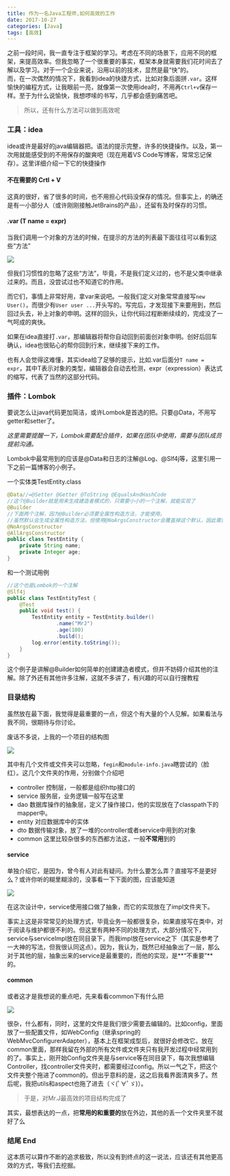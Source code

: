 ```yaml
---
title: 作为一名Java工程师,如何高效的工作
date: 2017-10-27
categories: [Java]
tags: [高效]
---
```


之前一段时间，我一直专注于框架的学习。考虑在不同的场景下，应用不同的框架，来提高效率。但我忽略了一个很重要的事实，框架本身就需要我们花时间去了解以及学习。对于一个企业来说，沿用以前的技术，显然是最“快”的。   
而，在一次偶然的情况下，我看到idea的快捷方式，比如对象后面拼`.var`。这样愉快的编程方式，让我眼前一亮，就像第一次使用idea时，不用再`Ctrl+v`保存一样。至于为什么说愉快，我想啰嗦的书写，几乎都会感到痛苦吧。  

<!-- more -->

> 所以，还有什么方法可以做到高效呢    


### 工具：idea

idea或许是最好的java编辑器把。语法的提示完整，许多的快捷操作。以及，第一次用就能感受到的不用保存的酸爽吧（现在用着VS Code写博客，常常忘记保存）。这里详细介绍一下它的快捷操作     

#### 不在需要的 Crtl + V

这真的很好，省了很多的时间，也不用担心代码没保存的情况。但事实上，的确还是有一小部分人（或许刚刚接触JetBrains的产品），还留有及时保存的习惯。

#### .var (T name = expr)

当我们调用一个对象的方法的时候，在提示的方法的列表最下面往往可以看到这些“方法”    

![](https://jiangtj.github.io/assets/img/others/idea1.jpg)  

但我们习惯性的忽略了这些“方法”，毕竟，不是我们定义过的，也不是父类中继承过来的。而且，没尝试过也不知道它的作用。   

而它们，事情上非常好用，拿var来说吧。一般我们定义对象常常直接写`new User()`，而很少有`User user ...`开头写的。写完后，才发现接下来要用到，然后回过头去，补上对象的申明。这样的回头，让你代码过程断断续续的，完成没了一气呵成的爽快。    

如果在idea直接打`.var`，那编辑器将帮你自动回到前面创对象申明。创好后回车确认，idea也很贴心的帮你回到行末，继续接下来的工作。   

也有人会觉得这难懂，其实idea给了足够的提示，比如.var后面分`T name = expr`，其中T表示对象的类型，编辑器会自动去检测，expr（expression）表达式的缩写，代表了当然的这部分代码。   

### 插件：Lombok

要说怎么让java代码更加简洁，或许Lombok是首选的把。只要@Data，不用写getter和setter了。    

*这里需要提醒一下，Lombok需要配合插件，如果在团队中使用，需要与团队成员提前沟通。*    

Lombok中最常用到的应该是@Data和日志的注解@Log、@Slf4j等，这里引用一下之前一篇博客的小例子。    

一个实体类TestEntity.class    

```java
@Data//=@Setter @Getter @ToString @EqualsAndHashCode
//这个@Builder就是用来生成建造者模式的，只需要小小的一个注解，就能实现了
@Builder
//下面两个注解，因为@Builder必须要全属性构造方法，才能使用。
//虽然默认会生成全属性构造方法，但使用@NoArgsConstructor会覆盖掉这个默认，因此需要添加@AllArgsConstructor
@NoArgsConstructor
@AllArgsConstructor
public class TestEntity {
    private String name;
    private Integer age;
}
```

和一个测试用例    

```java
//这个也是Lombok的一个注解
@Slf4j
public class TestEntityTest {
    @Test
    public void test() {
        TestEntity entity = TestEntity.builder()
                .name("MrJ")
                .age(100)
                .build();
        log.error(entity.toString());
    }
}
```

这个例子是讲解@Builder如何简单的创建建造者模式，但并不妨碍介绍其他的注解。除了外还有其他许多注解，这就不多讲了，有兴趣的可以自行搜教程    

### 目录结构

虽然放在最下面，我觉得是最重要的一点，但这个有大量的个人见解。如果看法与我不同，很期待与你讨论。    

废话不多说，上我的一个项目的结构图   

![](https://jiangtj.github.io/assets/img/others/jiegou-1.jpg)

其中有几个文件或文件夹可以忽略，`fegin`和`module-info.java`瞎尝试的（脸红）。这几个文件夹的作用，分别做个介绍吧    

- controller 控制层，一般都是组织http接口的
- service 服务层，业务逻辑一般写在这里
- dao 数据库操作的抽象层，定义了操作接口，他的实现放在了classpath下的mapper中。
- entity 对应数据库中的实体
- dto 数据传输对象，放了一堆的controller或者service中用到的对象
- common 这里比较杂很多的东西都方法这，一般**不常用**到的

#### service

单独介绍它，是因为，曾今有人对此有疑问。为什么要怎么弄？直接写不是更好么？或许你听的糊里糊涂的，没事看一下下面的图，应该能知道

![](https://jiangtj.github.io/assets/img/others/jiegou2.jpg)   

在这次设计中，service使用接口做了抽象，而它的实现放在了impl文件夹下。   

事实上这是非常常见的处理方式，毕竟业务一般都很复杂，如果直接写在类中，对于阅读与维护都很不利的。但这里有两种不同的处理方式，大部分情况下，service与serviceImpl放在同目录下，而我impl放在service之下（其实是参考了一大神的写法，但我很认同这点）。因为，我认为，既然已经抽象出了一层，那么对于其他的层，抽象出来的service是最重要的，而他的实现，是**“不重要”**的。    

#### common

或者这才是我想说的重点吧，先来看看common下有什么把    

![](https://jiangtj.github.io/assets/img/others/jiegou3.jpg)   

很杂，什么都有，同时，这里的文件是我们很少需要去编辑的。比如config，里面放了一些配置文件，如WebConfig（继承spring的WebMvcConfigurerAdapter），基本上在框架成型后，就很好会修改它。放在common里面，那样我留在外部的所有文件或文件夹只有我开发过程中经常用到的了。事实上，刚开始Config文件夹是与service等在同目录下，每次我想编辑Controller，找controller文件夹时，都需要经过config。所以一气之下，把这个文件夹整个拖进了common的。但出乎意料的是，这之后我看界面清爽多了。然后呢，我把utils和aspect也拖了进去（ヾ(ﾟ∀ﾟゞ)）。    

> 于是，对Mr.J最高效的项目结构完成了    

其实，最想表达的一点，把**常用的和重要的**放在外边，其他的丢一个文件夹里不就好了么    

### 结尾 End

这本质可以算作不断的追求极致，所以没有到终点的这一说法，应该还有其他更高效的方式，等我们去挖掘。
